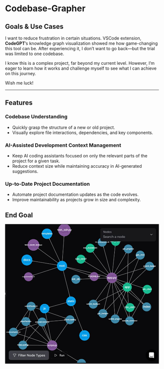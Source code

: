 # Codebase-Grapher

## Goals & Use Cases

I want to reduce frustration in certain situations. VSCode extension, **CodeGPT**’s knowledge graph visualization showed me how game-changing this tool can be. After experiencing it, I don’t want to go back—but the trial was limited to one codebase.

I know this is a complex project, far beyond my current level. However, I’m eager to learn how it works and challenge myself to see what I can achieve on this journey.

Wish me luck!

---

## Features

### Codebase Understanding

* Quickly grasp the structure of a new or old project.
* Visually explore file interactions, dependencies, and key components.

### AI-Assisted Development Context Management

* Keep AI coding assistants focused on only the relevant parts of the project for a given task.
* Reduce context size while maintaining accuracy in AI-generated suggestions.

### Up-to-Date Project Documentation

* Automate project documentation updates as the code evolves.
* Improve maintainability as projects grow in size and complexity.

## End Goal

![An interactive visualization tool](<codebase graph example.jpg>)
